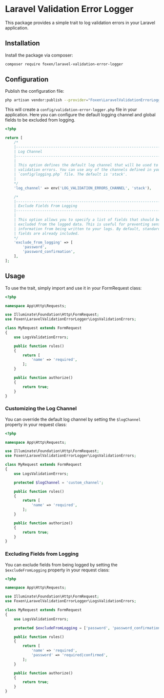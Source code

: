 # Laravel Validation Error Logger

This package provides a simple trait to log validation errors in your Laravel application.

## Installation

Install the package via composer:

```bash
composer require foxen/laravel-validation-error-logger
```

## Configuration

Publish the configuration file:

```bash
php artisan vendor:publish --provider="Foxen\LaravelValidationErrorLogger\ServiceProvider"
```

This will create a `config/validation-error-logger.php` file in your application. Here you can configure the default logging channel and global fields to be excluded from logging.

```php
<?php

return [
    /*
    |--------------------------------------------------------------------------
    | Log Channel
    |--------------------------------------------------------------------------
    |
    | This option defines the default log channel that will be used to log
    | validation errors. You can use any of the channels defined in your
    | `config/logging.php` file. The default is 'stack'.
    |
    */
    'log_channel' => env('LOG_VALIDATION_ERRORS_CHANNEL', 'stack'),

    /*
    |--------------------------------------------------------------------------
    | Exclude Fields From Logging
    |--------------------------------------------------------------------------
    |
    | This option allows you to specify a list of fields that should be
    | excluded from the logged data. This is useful for preventing sensitive
    | information from being written to your logs. By default, standard password
    | fields are already included.
    */
    'exclude_from_logging' => [
        'password',
        'password_confirmation',
    ],
];
```

## Usage

To use the trait, simply import and use it in your FormRequest class:

```php
<?php

namespace App\Http\Requests;

use Illuminate\Foundation\Http\FormRequest;
use Foxen\LaravelValidationErrorLogger\LogsValidationErrors;

class MyRequest extends FormRequest
{
    use LogsValidationErrors;

    public function rules()
    {
        return [
            'name' => 'required',
        ];
    }

    public function authorize()
    {
        return true;
    }
}
```

### Customizing the Log Channel

You can override the default log channel by setting the `$logChannel` property in your request class:

```php
<?php

namespace App\Http\Requests;

use Illuminate\Foundation\Http\FormRequest;
use Foxen\LaravelValidationErrorLogger\LogsValidationErrors;

class MyRequest extends FormRequest
{
    use LogsValidationErrors;

    protected $logChannel = 'custom_channel';

    public function rules()
    {
        return [
            'name' => 'required',
        ];
    }

    public function authorize()
    {
        return true;
    }
}
```

### Excluding Fields from Logging

You can exclude fields from being logged by setting the `$excludeFromLogging` property in your request class:

```php
<?php

namespace App\Http\Requests;

use Illuminate\Foundation\Http\FormRequest;
use Foxen\LaravelValidationErrorLogger\LogsValidationErrors;

class MyRequest extends FormRequest
{
    use LogsValidationErrors;

    protected $excludeFromLogging = ['password', 'password_confirmation'];

    public function rules()
    {
        return [
            'name' => 'required',
            'password' => 'required|confirmed',
        ];
    }

    public function authorize()
    {
        return true;
    }
}
```
